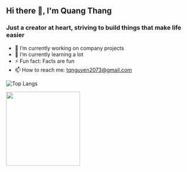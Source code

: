 ## Hi there 👋, I'm Quang Thang

### Just a creator at heart, striving to build things that make life easier

- 🔭 I’m currently working on company projects
- 🌱 I’m currently learning a lot 
- ⚡ Fun fact: Facts are fun
- 📫 How to reach me: tqnguyen2073@gmail.com

![Top Langs](https://github-readme-stats.vercel.app/api/top-langs/?username=tqnguyen2073&layout=compact)

<a href="https://github.com/anuraghazra/github-readme-stats">
  <img height=200 align="center" src="https://github-readme-stats.vercel.app/api?username=tqnguyen2073" />
</a>
<!--
**tqnguyen2073/tqnguyen2073** is a ✨ _special_ ✨ repository because its `README.md` (this file) appears on your GitHub profile.

Here are some ideas to get you started:

- 🔭 I’m currently working on ...
- 🌱 I’m currently learning ...
- 👯 I’m looking to collaborate on ...
- 🤔 I’m looking for help with ...
- 💬 Ask me about ...
- 📫 How to reach me: ...
- 😄 Pronouns: ...
- ⚡ Fun fact: ...
-->
